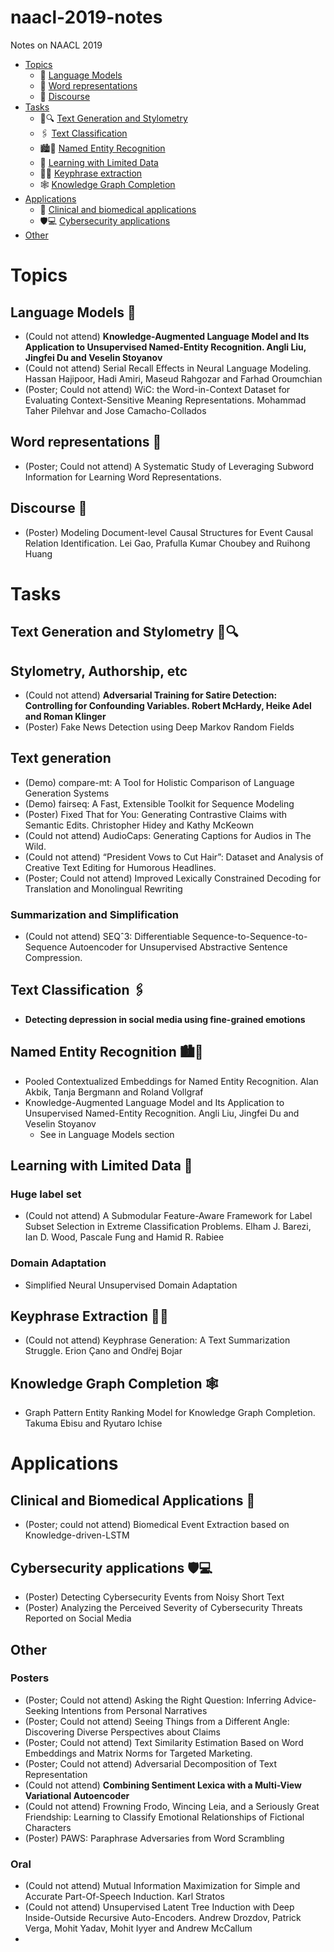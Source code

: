 # naacl-2019-notes
Notes on NAACL 2019

- [Topics](#topics)
  - :speech_balloon: [Language Models](#language-models-speech_balloon)
  - :abcd: [Word representations](#word-representations-abcd)
  - :busts_in_silhouette: [Discourse](#discourse-busts_in_silhouette)
- [Tasks](#tasks)
  - :memo::mag: [Text Generation and Stylometry](#text-generation-and-stylometry-memomag)
  - :paperclips: [Text Classification](#text-classification-paperclips)
  - :cityscape::boy: [Named Entity Recognition](#named-entity-recognition-cityscapeboy)
  - :bowling: [Learning with Limited Data](#learning-with-limited-data-bowling)
  - :key::book: [Keyphrase extraction](#keyphrase-extraction-keybook)
  - :spider_web: [Knowledge Graph Completion](#knowledge-graph-completion-spider_web)
- [Applications](#applications)
  - :hospital: [Clinical and biomedical applications](#clinical-and-biomedical-applications-hospital)
  - :shield::computer: [Cybersecurity applications](#cybersecurity-applications-shieldcomputer)
- [Other](#other)

# Topics

## Language Models :speech_balloon:

- (Could not attend) **Knowledge-Augmented Language Model and Its Application to Unsupervised Named-Entity Recognition. Angli Liu, Jingfei Du and Veselin Stoyanov**
- (Could not attend) Serial Recall Effects in Neural Language Modeling. Hassan Hajipoor, Hadi Amiri, Maseud Rahgozar and Farhad Oroumchian
- (Poster; Could not attend) WiC: the Word-in-Context Dataset for Evaluating Context-Sensitive Meaning Representations. Mohammad Taher Pilehvar and Jose Camacho-Collados


## Word representations :abcd:

- (Poster; Could not attend) A Systematic Study of Leveraging Subword Information for Learning Word Representations.

## Discourse :busts_in_silhouette:

- (Poster) Modeling Document-level Causal Structures for Event Causal Relation Identification. Lei Gao, Prafulla Kumar Choubey and Ruihong Huang


# Tasks

## Text Generation and Stylometry :memo::mag:

## Stylometry, Authorship, etc

- (Could not attend) **Adversarial Training for Satire Detection: Controlling for Confounding Variables. Robert McHardy, Heike Adel and Roman Klinger**
- (Poster) Fake News Detection using Deep Markov Random Fields

## Text generation

- (Demo) compare-mt: A Tool for Holistic Comparison of Language Generation Systems
- (Demo) fairseq: A Fast, Extensible Toolkit for Sequence Modeling
- (Poster) Fixed That for You: Generating Contrastive Claims with Semantic Edits. Christopher Hidey and Kathy McKeown
- (Could not attend) AudioCaps: Generating Captions for Audios in The Wild. 
- (Could not attend) “President Vows to Cut <Taxes> Hair”: Dataset and Analysis of Creative Text Editing for Humorous Headlines.
- (Poster; Could not attend) Improved Lexically Constrained Decoding for Translation and Monolingual Rewriting
  
### Summarization and Simplification

- (Could not attend) SEQˆ3: Differentiable Sequence-to-Sequence-to-Sequence Autoencoder for Unsupervised Abstractive Sentence Compression.

  
## Text Classification :paperclips:

- **Detecting depression in social media using fine-grained emotions**

## Named Entity Recognition :cityscape::boy:

- Pooled Contextualized Embeddings for Named Entity Recognition. Alan Akbik, Tanja Bergmann and Roland Vollgraf
- Knowledge-Augmented Language Model and Its Application to Unsupervised Named-Entity Recognition. Angli Liu, Jingfei Du and Veselin Stoyanov
  - See in Language Models section

## Learning with Limited Data :bowling:

### Huge label set

- (Could not attend) A Submodular Feature-Aware Framework for Label Subset Selection in Extreme Classification Problems. Elham J. Barezi, Ian D. Wood, Pascale Fung and Hamid R. Rabiee

### Domain Adaptation

- Simplified Neural Unsupervised Domain Adaptation

## Keyphrase Extraction :key::book:

- (Could not attend) Keyphrase Generation: A Text Summarization Struggle. Erion Çano and Ondřej Bojar

## Knowledge Graph Completion :spider_web:

- Graph Pattern Entity Ranking Model for Knowledge Graph Completion. Takuma Ebisu and Ryutaro Ichise

# Applications

## Clinical and Biomedical Applications :hospital:

- (Poster; could not attend) Biomedical Event Extraction based on Knowledge-driven-LSTM

## Cybersecurity applications :shield::computer:

- (Poster) Detecting Cybersecurity Events from Noisy Short Text
- (Poster) Analyzing the Perceived Severity of Cybersecurity Threats Reported on Social Media

## Other

### Posters

- (Poster; Could not attend) Asking the Right Question: Inferring Advice-Seeking Intentions from Personal Narratives
- (Poster; Could not attend) Seeing Things from a Different Angle: Discovering Diverse Perspectives about Claims
- (Poster; Could not attend) Text Similarity Estimation Based on Word Embeddings and Matrix Norms for Targeted Marketing.
- (Poster; Could not attend) Adversarial Decomposition of Text Representation
- (Could not attend) **Combining Sentiment Lexica with a Multi-View Variational Autoencoder**
- (Could not attend) Frowning Frodo, Wincing Leia, and a Seriously Great Friendship: Learning to Classify Emotional Relationships of Fictional Characters
- (Poster) PAWS: Paraphrase Adversaries from Word Scrambling


### Oral

- (Could not attend) Mutual Information Maximization for Simple and Accurate Part-Of-Speech Induction. Karl Stratos
- (Could not attend) Unsupervised Latent Tree Induction with Deep Inside-Outside Recursive Auto-Encoders. Andrew Drozdov, Patrick Verga, Mohit Yadav, Mohit Iyyer and Andrew McCallum
- 

